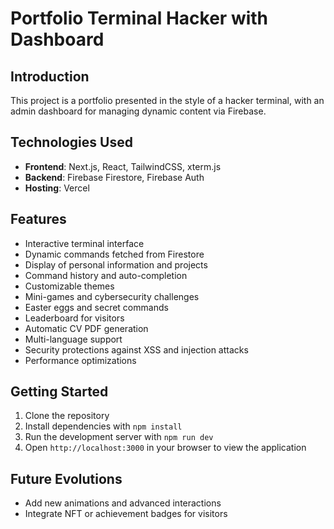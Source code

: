 # Portfolio Terminal Hacker with Dashboard

## Introduction

This project is a portfolio presented in the style of a hacker terminal, with an admin dashboard for managing dynamic content via Firebase.

## Technologies Used

- **Frontend**: Next.js, React, TailwindCSS, xterm.js
- **Backend**: Firebase Firestore, Firebase Auth
- **Hosting**: Vercel

## Features

- Interactive terminal interface
- Dynamic commands fetched from Firestore
- Display of personal information and projects
- Command history and auto-completion
- Customizable themes
- Mini-games and cybersecurity challenges
- Easter eggs and secret commands
- Leaderboard for visitors
- Automatic CV PDF generation
- Multi-language support
- Security protections against XSS and injection attacks
- Performance optimizations

## Getting Started

1. Clone the repository
2. Install dependencies with `npm install`
3. Run the development server with `npm run dev`
4. Open `http://localhost:3000` in your browser to view the application

## Future Evolutions

- Add new animations and advanced interactions
- Integrate NFT or achievement badges for visitors